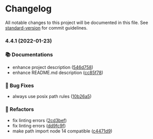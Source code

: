 # Changelog

All notable changes to this project will be documented in this file. See [standard-version](https://github.com/conventional-changelog/standard-version) for commit guidelines.

### 4.4.1 (2022-01-23)


### 📚 Documentations

* enhance project description ([546d758](https://github.com/openscript-ch/gatsby-plugin-i18n-l10n/commit/546d75850b408e370bf17db54ca3ad5ef1e3e2c9))
* enhance README.md description ([cc85f78](https://github.com/openscript-ch/gatsby-plugin-i18n-l10n/commit/cc85f78ab096a93a808a9fbb54737d6540e0c7e5))


### 🐛 Bug Fixes

* always use posix path rules ([10b26a5](https://github.com/openscript-ch/gatsby-plugin-i18n-l10n/commit/10b26a5a4f64525077caab10ef92ca74af0b60aa))


### 🔄 Refactors

* fix linting errors ([2cd3bef](https://github.com/openscript-ch/gatsby-plugin-i18n-l10n/commit/2cd3bef345f1c69f72a38d3424f4fa22e19b49cc))
* fix linting errors ([dd9fc9f](https://github.com/openscript-ch/gatsby-plugin-i18n-l10n/commit/dd9fc9f1e6c2a64234cd21221fde4a503e06b181))
* make path import node 14 compatible ([c4471d9](https://github.com/openscript-ch/gatsby-plugin-i18n-l10n/commit/c4471d9604062d8c2aca09f43888ffe0e600616a))

